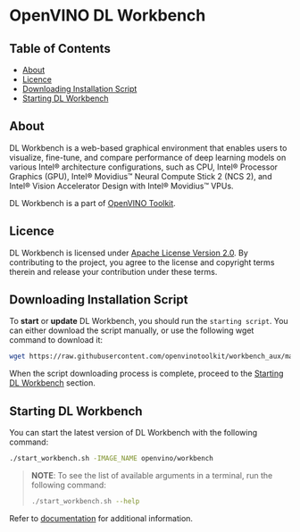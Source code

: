 # OpenVINO DL Workbench

## Table of Contents

- [About](#about)
- [Licence](#licence)
- [Downloading Installation Script](#install-script)
- [Starting DL Workbench](#running)

## <a id="about">About</a>
DL Workbench is a web-based graphical environment that enables users to visualize, fine-tune, and 
compare performance of deep learning models on various Intel® architecture configurations, such as CPU,
Intel® Processor Graphics (GPU), Intel® Movidius™ Neural Compute Stick 2 (NCS 2), and Intel® Vision Accelerator Design with Intel® Movidius™ VPUs.

DL Workbench is a part of [OpenVINO Toolkit](https://github.com/openvinotoolkit/openvino).

## <a id="licence">Licence</a>
DL Workbench is licensed under [Apache License Version 2.0](LICENSE).
By contributing to the project, you agree to the license and copyright terms therein 
and release your contribution under these terms.

## <a id="install-script">Downloading Installation Script</a>

To **start** or **update** DL Workbench, you should run the `starting script`. You can either download the script manually, or use the following wget command to download it:
```sh
wget https://raw.githubusercontent.com/openvinotoolkit/workbench_aux/master/start_workbench.sh
```

When the script downloading process is complete, proceed to the [Starting DL Workbench](#running) section.

## <a id="running">Starting DL Workbench</a>

You can start the latest version of DL Workbench with the following command:
```bash
./start_workbench.sh -IMAGE_NAME openvino/workbench
```

> **NOTE**: To see the list of available arguments in a terminal, run the following command:
> ```bash
> ./start_workbench.sh --help
> ```

Refer to [documentation](./docs/Install_from_Docker_Hub.md) for additional information.
